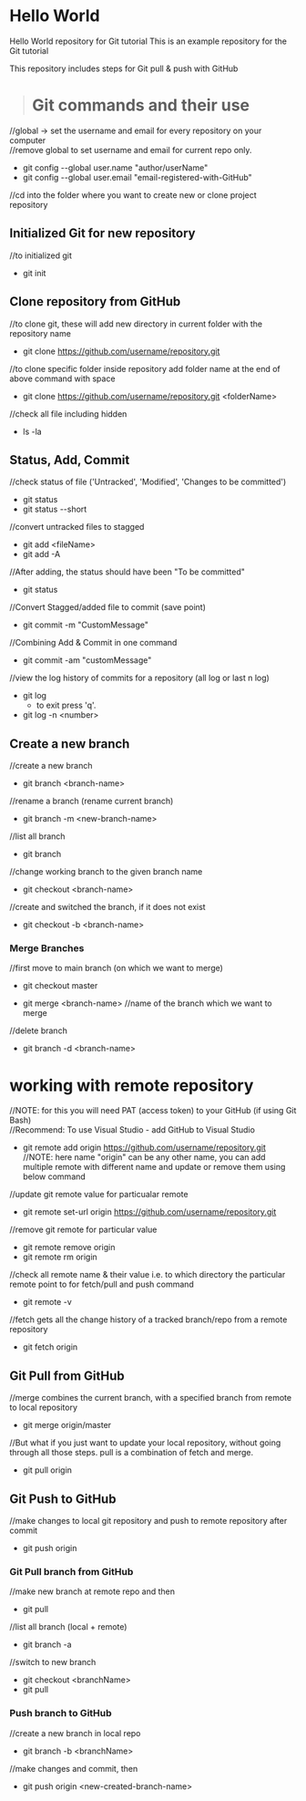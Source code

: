 # Hello World
Hello World repository for Git tutorial
This is an example repository for the Git tutorial

This repository includes steps for Git pull & push with GitHub

> # Git commands and their use
 //global -> set the username and email for every repository on your computer  
 //remove global to set username and email for current repo only.  
 - git config --global user.name "author/userName"   
 - git config --global user.email "email-registered-with-GitHub"  

 //cd into the folder where you want to create new or clone project repository   

 ## Initialized Git for new repository
 //to initialized git  
 - git init  

 ## Clone repository from GitHub
 //to clone git, these will add new directory in current folder with the repository name  
 - git clone https://github.com/username/repository.git  
  
 //to clone specific folder inside repository add folder name at the end of above command with space  
 - git clone https://github.com/username/repository.git \<folderName>  
 
 
 //check all file including hidden  
 - ls -la  

 ## Status, Add, Commit
 //check status of file ('Untracked', 'Modified', 'Changes to be committed')  
 - git status  
 - git status --short  
 
 //convert untracked files to stagged  
 - git add \<fileName>  
 - git add -A  

 //After adding, the status should have been "To be committed"  
 - git status  

 //Convert Stagged/added file to commit (save point)  
 - git commit -m "CustomMessage"  

 //Combining Add & Commit in one command  
 - git commit -am "customMessage"  
 
 //view the log history of commits for a repository (all log or last n log)  
 - git log 
    - to exit press 'q'.
 - git log -n \<number>  
 
 ## Create a new branch  
 //create a new branch  
 - git branch \<branch-name>  

 //rename a branch (rename current branch)  
 - git branch -m \<new-branch-name>
 
 //list all branch  
 - git branch  

 //change working branch to the given branch name  
 - git checkout \<branch-name>  
 
 //create and switched the branch, if it does not exist  
 - git checkout -b \<branch-name>  

### Merge Branches  
 //first move to main branch (on which we want to merge)  
 - git checkout master  

 - git merge \<branch-name>      //name of the branch which we want to merge  

 //delete branch  
 - git branch -d \<branch-name>  

# working with remote repository  
 //NOTE: for this you will need PAT (access token) to your GitHub (if using Git Bash)  
 //Recommend: To use Visual Studio - add GitHub to Visual Studio
 
 - git remote add origin https://github.com/username/repository.git  
   //NOTE: here name "origin" can be any other name, you can add multiple remote with different name and update or remove them using below command
 
 //update git remote value for particualar remote
 - git remote set-url origin https://github.com/username/repository.git  
 
 //remove git remote for particular value
 - git remote remove origin
 - git remote rm origin
  
 //check all remote name & their value i.e. to which directory the particular remote point to for fetch/pull and push command  
 - git remote -v  

 //fetch gets all the change history of a tracked branch/repo from a remote repository  
 - git fetch origin  

## Git Pull from GitHub  
 //merge combines the current branch, with a specified branch from remote to local repository  
 - git merge origin/master  

 //But what if you just want to update your local repository, without going through all those steps. pull is a combination of fetch and merge.  
 - git pull origin  

## Git Push to GitHub  
 //make changes to local git repository and push to remote repository after commit  
 - git push origin  

### Git Pull branch from GitHub  
 //make new branch at remote repo and then  
 - git pull  
 
 //list all branch (local + remote)  
 - git branch -a  
   
 //switch to new branch  
 - git checkout \<branchName>  
 - git pull  

### Push branch to GitHub  
 //create a new branch in local repo  
 - git branch -b \<branchName>  
 
 //make changes and commit, then  
 - git push origin \<new-created-branch-name>  

